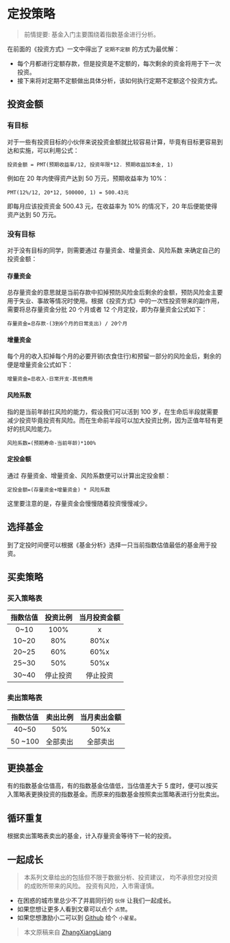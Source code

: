 # 定投策略

> 前情提要: 基金入门主要围绕着指数基金进行分析。

在前面的《投资方式》一文中得出了 `定期不定额` 的方式为最优解：

- 每个月都进行定额存款，但是投资是不定额的，每次剩余的资金将用于下一次投资。
- 接下来将对定期不定额做出具体分析，该如何执行定期不定额这个投资方式。

## 投资金额

### 有目标

对于一些有投资目标的小伙伴来说投资金额就比较容易计算，毕竟有目标更容易到达和实施，可以利用公式：

```
投资金额 = PMT(预期收益率/12, 投资年限*12. 预期收益加本金, 1)
```

例如在 20 年内使得资产达到 50 万元，预期收益率为 10%：

```
PMT(12%/12, 20*12, 500000, 1) = 500.43元
```

即每月应该投资资金 500.43 元，在收益率为 10% 的情况下，20 年后便能使得资产达到 50 万元。

### 没有目标

对于没有目标的同学，则需要通过 存量资金、增量资金、风险系数 来确定自己的投资金额：

#### 存量资金

总存量资金的意思就是当前存款中扣掉预防风险金后剩余的金额，预防风险金主要用于失业、事故等情况时使用。根据《投资方式》中的一次性投资带来的副作用，需要将总存量资金分批 20 个月或者 12 个月定投，即为存量资金公式如下：

```
存量资金=总存款-(3到6个月的日常支出) / 20个月
```

#### 增量资金

每个月的收入扣掉每个月的必要开销(衣食住行)和预留一部分的风险金后，剩余的便是增量资金公式如下：

```
增量资金=总收入-日常开支-其他费用
```

#### 风险系数

指的是当前年龄扛风险的能力，假设我们可以活到 100 岁，在生命后半段就需要减少投资毕竟投资有风险。而在生命前半段可以加大投资比例，因为正值年轻有更好的抗风险能力。

```
风险系数=(预期寿命-当前年龄)*100%
```

#### 定投金额

通过 存量资金、增量资金、风险系数便可以计算出定投金额：

```
定投金额=(存量资金+增量资金) * 风险系数
```

这里要注意的是，存量资金会慢慢随着投资慢慢减少。

## 选择基金

到了定投时间便可以根据《基金分析》选择一只当前指数估值最低的基金用于投资。

## 买卖策略

### 买入策略表

| 指数估值 | 投资比例 | 当月投资金额 |
| :------: | :------: | :----------: |
|   0~10   |   100%   |      x       |
|  10~20   |   80%    |     80%x     |
|  20~25   |   60%    |     60%x     |
|  25~30   |   50%    |     50%x     |
|  30~40   | 停止投资 |   停止投资   |

### 卖出策略表

| 指数估值 | 卖出比例 | 当月卖出金额 |
| :------: | :------: | :----------: |
|  40~50   |   50%    |     50%x     |
| 50 ~100  | 全部卖出 |   全部卖出   |

## 更换基金

有的指数基金估值高，有的指数基金估值低，当估值差大于 5 度时，便可以按买入策略表更换投资的指数基金。而原来的指数基金按照卖出策略表进行分批卖出。

## 循环重复

根据卖出策略表卖出的基金，计入存量资金等待下一轮的投资。

## 一起成长

> 本系列文章给出的包括但不限于数据分析、投资建议，
> 均不承担您对投资的成败所带来的风险。
> 投资有风险，入市需谨慎。

- 在困惑的城市里总少不了并肩同行的 `伙伴` 让我们一起成长。
- 如果您想让更多人看到文章可以点个 `点赞`。
- 如果您想激励小二可以到 [Github](https://github.com/zhangxiangliang/personal-financial-planning) 给个 `小星星`。

> 本文原稿来自 [ZhangXiangLiang](https://github.com/zhangxiangliang)
